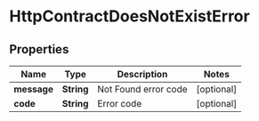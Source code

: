 

# HttpContractDoesNotExistError


## Properties

| Name | Type | Description | Notes |
|------------ | ------------- | ------------- | -------------|
|**message** | **String** | Not Found error code |  [optional] |
|**code** | **String** | Error code |  [optional] |



